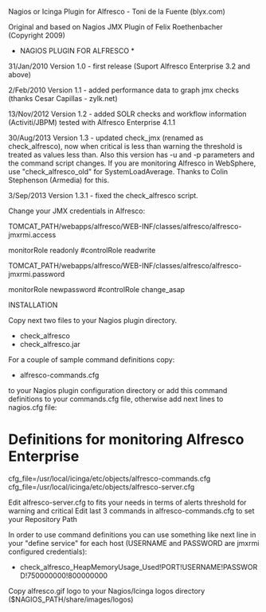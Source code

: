 Nagios or Icinga Plugin for Alfresco - Toni de la Fuente (blyx.com)

Original and based on Nagios JMX Plugin of Felix Roethenbacher (Copyright 2009)

* NAGIOS PLUGIN FOR ALFRESCO *

31/Jan/2010
Version 1.0 - first release (Suport Alfresco Enterprise 3.2 and above)

2/Feb/2010
Version 1.1 - added performance data to graph jmx checks (thanks Cesar Capillas - zylk.net)

13/Nov/2012
Version 1.2 - added SOLR checks and workflow information (Activiti/JBPM) tested with Alfresco Enterprise 4.1.1

30/Aug/2013
Version 1.3 - updated check_jmx (renamed as check_alfresco), now when critical is less than warning the threshold is treated as values less than. Also this version has -u and -p parameters and the command script changes. If you are monitoring Alfresco in WebSphere, use "check_alfresco_old" for SystemLoadAverage. Thanks to Colin Stephenson (Armedia) for this.

3/Sep/2013
Version 1.3.1 - fixed the check_alfresco script.

Change your JMX credentials in Alfresco:

TOMCAT_PATH/webapps/alfresco/WEB-INF/classes/alfresco/alfresco-jmxrmi.access

monitorRole   readonly
#controlRole   readwrite

TOMCAT_PATH/webapps/alfresco/WEB-INF/classes/alfresco/alfresco-jmxrmi.password

monitorRole  newpassword
#controlRole  change_asap

INSTALLATION

Copy next two files to your Nagios plugin directory.

  - check_alfresco
  - check_alfresco.jar
  
For a couple of sample command definitions copy:

  - alfresco-commands.cfg
  
to your Nagios plugin configuration directory or add this command definitions to your commands.cfg file, otherwise add next lines to nagios.cfg file:

# Definitions for monitoring Alfresco Enterprise
cfg_file=/usr/local/icinga/etc/objects/alfresco-commands.cfg
cfg_file=/usr/local/icinga/etc/objects/alfresco-server.cfg

Edit alfresco-server.cfg to fits your needs in terms of alerts threshold for warning and critical
Edit last 3 commands in alfresco-commands.cfg to set your Repository Path

In order to use command definitions you can use something like next line in your "define service" for each host (USERNAME and PASSWORD are jmxrmi configured credentials):

  - check_alfresco_HeapMemoryUsage_Used!PORT!USERNAME!PASSWORD!750000000!800000000

Copy alfresco.gif logo to your Nagios/Icinga logos directory ($NAGIOS_PATH/share/images/logos)



